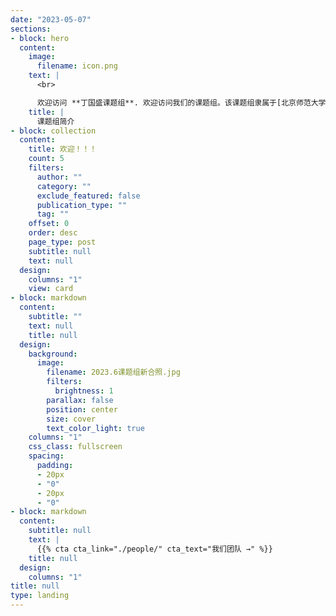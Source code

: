 ```yaml
---
date: "2023-05-07"
sections:
- block: hero
  content:
    image:
      filename: icon.png
    text: |
      <br>

      欢迎访问 **丁国盛课题组**. 欢迎访问我们的课题组。该课题组隶属于[北京师范大学认知神经科学与学习国家重点实验室](https://brain.bnu.edu.cn/),我们的研究兴趣是语言功能的神经基础，以及语言经验和语言学习如何改变脑结构和功能。我们的研究手段主要包括功能磁共振成像技术（fMRI/MRI）和认知-行为实验技术，关注的人群包括双语者，手语使用者（失聪者及听力正常者）及阅读障碍者。 
    title: |
      课题组简介
- block: collection
  content:
    title: 欢迎！！！
    count: 5
    filters:
      author: ""
      category: ""
      exclude_featured: false
      publication_type: ""
      tag: ""
    offset: 0
    order: desc
    page_type: post
    subtitle: null
    text: null
  design:
    columns: "1"
    view: card
- block: markdown
  content:
    subtitle: ""
    text: null
    title: null
  design:
    background:
      image:
        filename: 2023.6课题组新合照.jpg
        filters:
          brightness: 1
        parallax: false
        position: center
        size: cover
        text_color_light: true
    columns: "1"
    css_class: fullscreen
    spacing:
      padding:
      - 20px
      - "0"
      - 20px
      - "0"
- block: markdown
  content:
    subtitle: null
    text: |
      {{% cta cta_link="./people/" cta_text="我们团队 →" %}}
    title: null
  design:
    columns: "1"
title: null
type: landing
---
```

